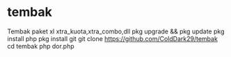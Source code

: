 # tembak
Tembak paket xl xtra_kuota,xtra_combo,dll
pkg upgrade && pkg update
pkg install php
pkg install git
git clone https://github.com/ColdDark29/tembak
cd tembak
php dor.php
